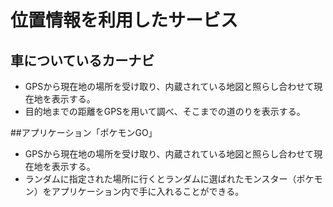# 位置情報を利用したサービス
## 車についているカーナビ
 - GPSから現在地の場所を受け取り、内蔵されている地図と照らし合わせて現在地を表示する。
 - 目的地までの距離をGPSを用いて調べ、そこまでの道のりを表示する。

##アプリケーション「ポケモンGO」
 - GPSから現在地の場所を受け取り、内蔵されている地図と照らし合わせて現在地を表示する。
 - ランダムに指定された場所に行くとランダムに選ばれたモンスター（ポケモン）をアプリケーション内で手に入れることができる。
